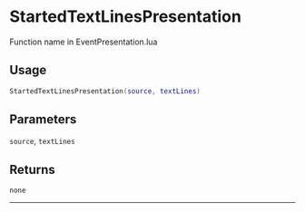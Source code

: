 # StartedTextLinesPresentation
Function name in EventPresentation.lua
## Usage
```lua
StartedTextLinesPresentation(source, textLines)
```
## Parameters
`source`, `textLines`
## Returns
`none`

---